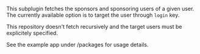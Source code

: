 This subplugin fetches the sponsors and sponsoring users of a given user. The currently available option is to target the user through `login` key.

This repository doesn't fetch recursively and the target users must be explicitely specified.

See the example app under /packages for usage details.

